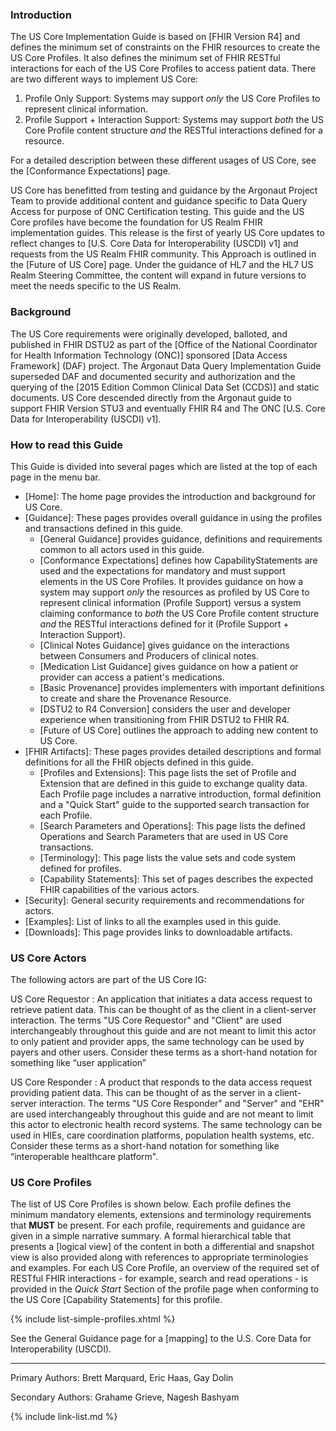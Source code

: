 <!-- div markdown="1" class="bg-info">

**punch list**:

- [X] [Resolve Trackers](https://jira.hl7.org/secure/Dashboard.jspa?selectPageId=12001)
- [X] Apply Trackers
  - [X] list open issues in package-list
- [ ] QA
     - [X] review applied trackers
     - [X] errors and warnings  (see above)
     - [X] update ignoreWarnings.txt
     - [X] update to latest ig publisher and review address any new validation checks
     - [ ] final read through
- [X] remove all new content and green highlighted formatting
- [X] update title and version to 4.0.0
- [ ] update jira tracker file
- [ ] update package-list.json
     - in pl.yml
        - update current to ver 4.0.0
        - change base path of changes from build to version 4.0.0
        - update package-list.json from pl.yml
- [ ] remove this blue info box/change log from home page


Where possible, new and updated content will be highlighted with green text and background
{: .new-content}

{% raw %}{{ site.data.package-list.list[0].desc }}{% endraw %}

</div>
-->

### Introduction


The US Core Implementation Guide is based on [FHIR Version R4] and defines the minimum set of constraints on the FHIR resources to create the US Core Profiles. It also defines the minimum set of FHIR RESTful interactions for each of the US Core Profiles to access patient data. There are two different ways to implement US Core:
1. Profile Only Support: Systems may support *only* the US Core Profiles to represent clinical information.
1. Profile Support + Interaction Support: Systems may support *both* the US Core Profile content structure *and* the RESTful interactions defined for a resource.

For a detailed description between these different usages of US Core, see the [Conformance Expectations] page.

US Core has benefitted from testing and guidance by the Argonaut Project Team to provide additional content and guidance specific to Data Query Access for purpose of ONC Certification testing.  This guide and the US Core profiles have become the foundation for US Realm FHIR implementation guides.  This release is the first of yearly US Core updates to reflect changes to [U.S. Core Data for Interoperability (USCDI) v1] and requests from the US Realm FHIR community.  This Approach is outlined in the [Future of US Core] page.  Under the guidance of HL7 and the HL7 US Realm Steering Committee, the content will expand in future versions to meet the needs specific to the US Realm.

### Background

The US Core requirements were originally developed, balloted, and published in FHIR DSTU2 as part of the [Office of the National Coordinator for Health Information Technology (ONC)] sponsored [Data Access Framework] (DAF) project. The Argonaut Data Query Implementation Guide superseded DAF and documented security and authorization and the querying of the [2015 Edition Common Clinical Data Set (CCDS)] and static documents.  US Core descended directly from the Argonaut guide to support FHIR Version STU3 and eventually FHIR R4 and The ONC [U.S. Core Data for Interoperability (USCDI) v1].


### How to read this Guide

This Guide is divided into several pages which are listed at the top of each page in the menu bar.

- [Home]\: The home page provides the introduction and background for US Core.
- [Guidance]\: These pages provides overall guidance in using the profiles and transactions defined in this guide.
  - [General Guidance] provides guidance, definitions and requirements common to all actors used in this guide.
  - [Conformance Expectations] defines how CapabilityStatements are used and the expectations for mandatory and must support elements in the US Core Profiles. It provides guidance on how a system may support *only* the resources as profiled by US Core to represent clinical information (Profile Support) versus a system claiming conformance to *both* the US Core Profile content structure *and* the RESTful interactions defined for it (Profile Support + Interaction Support).
  - [Clinical Notes Guidance] gives guidance on the interactions between Consumers and Producers of clinical notes.
  - [Medication List Guidance] gives guidance on how a patient or provider can access a patient's medications.
  - [Basic Provenance] provides implementers with important definitions to create and share the Provenance Resource.
  - [DSTU2 to R4 Conversion] considers the user and developer experience when transitioning from FHIR DSTU2 to FHIR R4.
  - [Future of US Core] outlines the approach to adding new content to US Core.
- [FHIR Artifacts]\: These pages provides detailed descriptions and formal definitions for all the FHIR objects defined in this guide.
  - [Profiles and Extensions]\: This page lists the set of Profile and Extension that are defined in this guide to exchange quality data. Each Profile page includes a narrative introduction, formal definition and a "Quick Start" guide to the supported search transaction for each  Profile.
  - [Search Parameters and Operations]\: This page lists the  defined Operations and Search Parameters that are used in US Core transactions.
  - [Terminology]\: This page lists the value sets and code system defined for  profiles.
  - [Capability Statements]\: This set of pages describes the expected FHIR capabilities of the various  actors.
- [Security]\: General security requirements and recommendations for  actors.
- [Examples]\: List of links to all the examples used in this guide.
- [Downloads]\: This page provides links to downloadable artifacts.

### US Core Actors

The following actors are part of the US Core IG:

US Core Requestor
: An application that initiates a data access request to retrieve patient data. This can be thought of as the client in a client-server interaction. The terms "US Core Requestor" and "Client" are used interchangeably throughout this guide and are not meant to limit this actor to only patient and provider apps, the same technology can be used by payers and other users. Consider these terms as a short-hand notation for something like “user application”

US Core Responder
: A product that responds to the data access request providing patient data. This can be thought of as the server in a client-server interaction. The terms "US Core Responder" and "Server" and "EHR" are used interchangeably throughout this guide and are not meant to limit this actor to electronic health record systems.  The same technology can be used in HIEs, care coordination platforms, population health systems, etc. Consider these terms as a short-hand notation for something like “interoperable healthcare platform".


### US Core Profiles

The list of US Core Profiles is shown below.  Each profile defines the minimum mandatory elements, extensions and terminology requirements that **MUST** be present. For each profile, requirements and guidance are given in a simple narrative summary. A formal hierarchical table that presents a [logical view] of the content in both a differential and snapshot view is also provided along with references to appropriate terminologies and examples.  For each US Core Profile, an overview of the required set of RESTful FHIR interactions - for example, search and read operations - is provided in the *Quick Start* Section of the profile page when conforming to the US Core [Capability Statements] for this profile.

{% include list-simple-profiles.xhtml %}

See the General Guidance page for a [mapping] to the U.S. Core Data for Interoperability (USCDI).

----

Primary Authors: Brett Marquard, Eric Haas, Gay Dolin

Secondary Authors: Grahame Grieve, Nagesh Bashyam

{% include link-list.md %}
